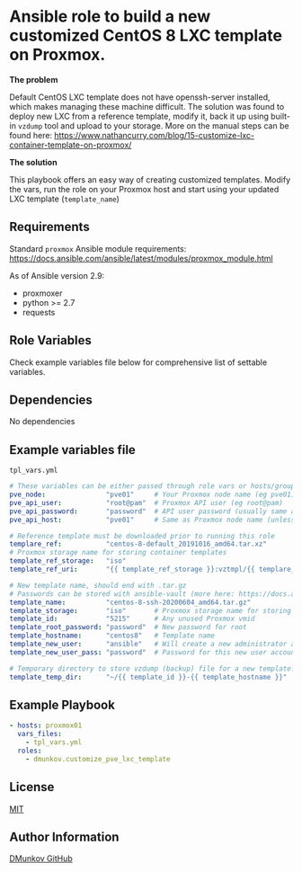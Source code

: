 Ansible role to build a new customized CentOS 8 LXC template on Proxmox.
=========

**The problem**

Default CentOS LXC template does not have openssh-server installed, which makes managing these machine difficult.
The solution was found to deploy new LXC from a reference template, modify it, back it up using built-in `vzdump` tool and upload to your storage. More on the manual steps can be found here:
https://www.nathancurry.com/blog/15-customize-lxc-container-template-on-proxmox/

**The solution**

This playbook offers an easy way of creating customized templates. Modify the vars, run the role on your Proxmox host and start using your updated LXC template (`template_name`)

Requirements
------------

Standard `proxmox` Ansible module requirements: https://docs.ansible.com/ansible/latest/modules/proxmox_module.html

As of Ansible version 2.9:
* proxmoxer
* python >= 2.7
* requests

Role Variables
--------------

Check example variables file below for comprehensive list of settable variables.

Dependencies
------------

No dependencies

Example variables file
----------------
`tpl_vars.yml`

``` yml
# These variables can be either passed through role vars or hosts/group_vars/host_vars files
pve_node:               "pve01"     # Your Proxmox node name (eg pve01)
pve_api_user:           "root@pam"  # Proxmox API user (eg root@pam)
pve_api_password:       "password"  # API user password (usually same as root)
pve_api_host:           "pve01"     # Same as Proxmox node name (unless you are into clusters)

# Reference template must be downloaded prior to running this role
templare_ref:           "centos-8-default_20191016_amd64.tar.xz"
# Proxmox storage name for storing container templates
template_ref_storage:   "iso"
template_ref_uri:       "{{ template_ref_storage }}:vztmpl/{{ templare_ref }}"

# New template name, should end with .tar.gz
# Passwords can be stored with ansible-vault (more here: https://docs.ansible.com/ansible/latest/user_guide/vault.html)
template_name:          "centos-8-ssh-20200604_amd64.tar.gz"
template_storage:       "iso"       # Proxmox storage name for storing container templates
template_id:            "5215"      # Any unused Proxmox vmid
template_root_password: "password"  # New password for root
template_hostname:      "centos8"   # Template name
template_new_user:      "ansible"   # Will create a new administrator account
template_new_user_pass: "password"  # Password for this new user account

# Temporary directory to store vzdump (backup) file for a new template. Local to your Proxmox instance.
template_temp_dir:      "~/{{ template_id }}-{{ template_hostname }}"
```

Example Playbook
----------------

``` yml
- hosts: proxmox01
  vars_files:
    - tpl_vars.yml
  roles:
    - dmunkov.customize_pve_lxc_template
```

License
-------

[MIT](LICENSE)

Author Information
------------------

[DMunkov GitHub](https://github.com/DMunkov)
